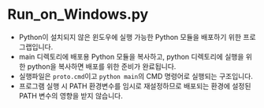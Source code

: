 # Run_on_Windows.py

- Python이 설치되지 않은 윈도우에 실행 가능한 Python 모듈을 배포하기 위한
프로그랩입니다.
- main 디렉토리에 배포용 Python 모듈을 복사하고, python 디렉토리에
실행을 위한 python을 복사하면 배포를 위한 준비가 완료됩니다.
- 실행파일은 `proto.cmd`이고 `python main`의 CMD 명령어로
실행되는 구조입니다.
- 프로그램 실행 시 PATH 환경변수를 임시로 재설정하므로 배포되는 환경에
설정된 PATH 변수의 영향을 받지 않습니다.
